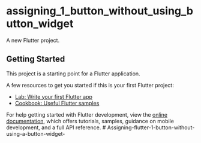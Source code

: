 # assigning_1_button_without_using_button_widget

A new Flutter project.

## Getting Started

This project is a starting point for a Flutter application.

A few resources to get you started if this is your first Flutter project:

- [Lab: Write your first Flutter app](https://docs.flutter.dev/get-started/codelab)
- [Cookbook: Useful Flutter samples](https://docs.flutter.dev/cookbook)

For help getting started with Flutter development, view the
[online documentation](https://docs.flutter.dev/), which offers tutorials,
samples, guidance on mobile development, and a full API reference.
#   A s s i g n i n g - f l u t t e r - 1 - b u t t o n - w i t h o u t - u s i n g - a - b u t t o n - w i d g e t -  
 